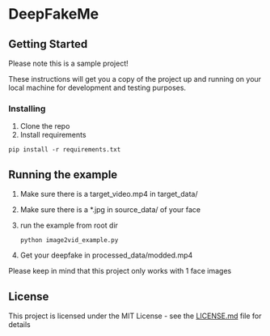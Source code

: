 # DeepFakeMe


## Getting Started
Please note this is a sample project!

These instructions will get you a copy of the project up and running on your local machine for development and testing purposes.


### Installing

1. Clone the repo
2. Install requirements

```
pip install -r requirements.txt
```


## Running the example
1. Make sure there is a target_video.mp4 in target_data/
2. Make sure there is a *.jpg in source_data/ of your face
3. run the example from root dir 

    ```
    python image2vid_example.py
    ```
4. Get your deepfake in processed_data/modded.mp4


Please keep in mind that this project only works with 1 face images

## License

This project is licensed under the MIT License - see the [LICENSE.md](LICENSE.md) file for details

